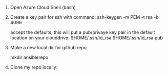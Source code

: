 1. Open Azure Cloud Shell (bash)

2. Create a key pair for ssh with command:
   ssh-keygen -m PEM -t rsa -b 4096

   accept the defaults, this will put a pub/privaye key pair in the default location on your clouddrive:
   $HOME/.ssh/id_rsa
   $HOME/.ssh/id_rsa.pub

3. Make a new local dir for github repo
   
   mkdir ansiblerepo

4. Clone my repo locally:

   